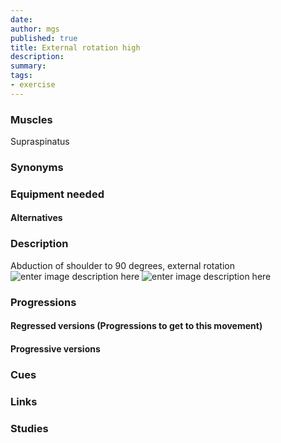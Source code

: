 ```yaml
---
date: 
author: mgs
published: true
title: External rotation high
description: 
summary: 
tags: 
- exercise
---
```

### Muscles
Supraspinatus
### Synonyms
### Equipment needed
#### Alternatives
### Description
Abduction of shoulder to 90 degrees, external rotation
![enter image description here](https://www.myodetox.com/wp-content/uploads/002-Infraspinatus_A-e1498759547674.jpg)
![enter image description here](https://www.myodetox.com/wp-content/uploads/002-Infraspinatus_B-e1498759538930.jpg)
### Progressions
#### Regressed versions (Progressions to get to this movement)
#### Progressive versions
### Cues
### Links
### Studies
<!--stackedit_data:
eyJoaXN0b3J5IjpbLTEwNzc1MTI4NzBdfQ==
-->